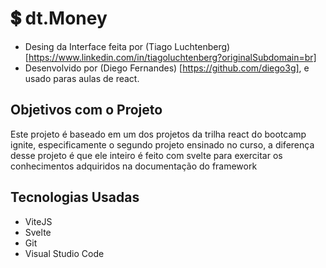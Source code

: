 
# 💲 dt.Money

- Desing da Interface feita por (Tiago Luchtenberg)[https://www.linkedin.com/in/tiagoluchtenberg?originalSubdomain=br]
- Desenvolvido por (Diego Fernandes) [https://github.com/diego3g], e usado paras aulas de react.

## Objetivos com o Projeto

Este projeto é baseado em um dos projetos da trilha react do bootcamp ignite,
 especificamente o segundo projeto ensinado no curso, a diferença desse projeto é que 
 ele inteiro é feito com svelte para exercitar os conhecimentos adquiridos na documentação do
 framework


## Tecnologias Usadas
- ViteJS
- Svelte
- Git
- Visual Studio Code

